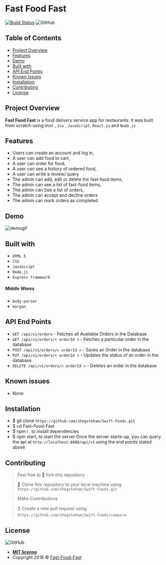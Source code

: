 # Fast Food Fast
[![Build Status](https://travis-ci.org/shegsteham/Swift-Foods.svg?branch=develop)](https://travis-ci.org/shegsteham/Swift-Foods) ![GitHub](https://img.shields.io/github/license/mashape/apistatus.svg)

## Table of Contents

* [Project Overview](#Project-Overview)
* [Features](#Features)
* [Demo](#demo)
* [Built with](#built-with)
* [API End Points](#API-End-Points)
* [Known Issues](#Known-issues)
* [Installation](#Installation)
* [Contributing](#contributing)
* [License](#License)

## Project Overview
**Fast Food Fast** is a food delivery service app for restaurants. it was built from scratch using `Html` , `Css` , `JavaScript`, `React.js` and `Node.js`

## Features

- Users can create an account and log in,
- A user can add food to cart,
- A user can order for food,
- A user can see a history of ordered food,
- A user can write a review/ query
- The admin can add, edit or delete the fast-food items,
- The admin can see a list of fast-food items,
- The admin can See a list of orders,
- The admin can accept and decline orders
- The admin can mark orders as completed

## Demo
![demogif](https://user-images.githubusercontent.com/25525765/46247609-baa42400-c405-11e8-923f-3df54b87ca0e.gif)

## Built with
- `HTML 5`
- `CSS`
- `JavaScript`
- `Node.js`
- `Express framework`

##### Middle Wares
- `body-parser`
- `morgan`

## API End Points
- `GET /api/v1/orders`                -   Fetches all Available Orders in the Database
- `GET /api/v1/orders/< orderId >`    -   Fetches a particular order in the database
- `POST /api/v1/orders/< orderId >`   -   Saves an Order in the database
- `PUT /api/v1/orders/< orderId >`    -   Updates the status of an order in the database
- `DELETE /api/v1/orders/< orderId >` -   Deletes an order in the database

## Known issues
- None

## Installation

- $ git clone `https://github.com/shegsteham/Swift-Foods.git`
- $ cd Fast-Food-Fast
- $ npm i , to install dependencies
- $ npm start, to start the server
Once the server starts-up, you can query the api at `http://localhost:8080/api/v1` using the end points stated above

## Contributing
>  Feel free to 🍴 fork this repository

>  👯 Clone this repository to your local machine using `https://github.com/shegsteham/Swift-Foods.git`

> Make Contributions

> 🔃 Create a new pull request using `https://github.com/shegsteham/Swift-Foods/compare`

## License
![GitHub](https://img.shields.io/github/license/mashape/apistatus.svg)

- **[MIT license](https://shegsteham.github.io/Fast-Food-Fast/UI/LICENSE.md)**
- Copyright 2018 © <a href="https://swift-foods.herokuapp.com/" target="_blank">Fast-Food-Fast</a>
